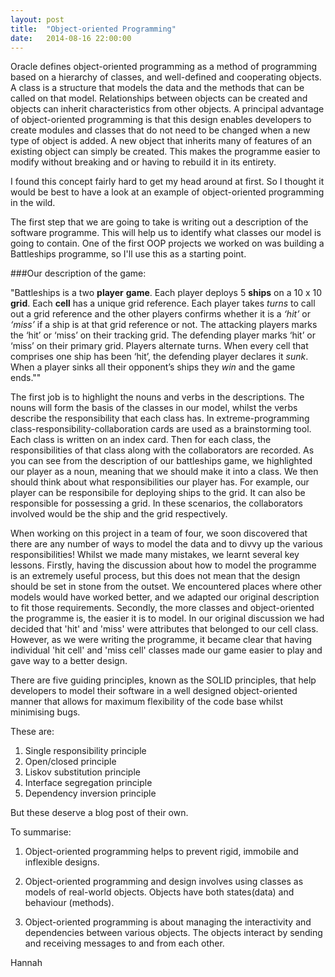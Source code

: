 ```yaml
---
layout: post
title:  "Object-oriented Programming"
date:   2014-08-16 22:00:00
---
```


Oracle defines object-oriented programming as a method of programming based on a hierarchy of classes, and well-defined and cooperating objects. A class is a structure that models the data and the methods that can be called on that model. Relationships between objects can be created and objects can inherit characteristics from other objects. A principal advantage of object-oriented programming is that this design enables developers to create modules and classes that do not need to be changed when a new type of object is added. A new object that inherits many of features of an existing object can simply be created. This makes the programme easier to modify without breaking and or having to rebuild it in its entirety. 

I found this concept fairly hard to get my head around at first. So I thought it would be best to have a look at an example of object-oriented programming in the wild. 

The first step that we are going to take is writing out a description of the software programme. This will help us to identify what classes our model is going to contain. One of the first OOP projects we worked on was building a Battleships programme, so I'll use this as a starting point. 

###Our description of the game:

"Battleships is a two **player** **game**. Each player deploys 5 **ships** on a 10 x 10 **grid**. Each **cell** has a unique grid reference. Each player takes *turns* to call out a grid reference and the other players confirms whether it is a *‘hit’* or *‘miss’* if a ship is at that grid reference or not. The attacking players marks the ‘hit’ or ‘miss’ on their tracking grid. The defending player marks ‘hit’ or ‘miss’ on their primary grid. Players alternate turns. When every cell that comprises one ship has been ‘hit’, the defending player declares it *sunk*. When a player sinks all their opponent’s ships they *win* and the game ends.""

The first job is to highlight the nouns and verbs in the descriptions. The nouns will form the basis of the classes in our model, whilst the verbs describe the responsibility that each class has. In extreme-programming class-responsibility-collaboration cards are used as a brainstorming tool. Each class is written on an index card. Then for each class, the responsibilities of that class along with the collaborators are recorded. As you can see from the description of our battleships game, we highlighted our player as a noun, meaning that we should make it into a class. We then should think about what responsibilities our player has. For example, our player can be responsibile for deploying ships to the grid. It can also be responsible for possessing a grid. In these scenarios, the collaborators involved would be the ship and the grid respectively.

When working on this project in a team of four, we soon discovered that there are any number of ways to model the data and to divvy up the various responsibilities! Whilst we made many mistakes, we learnt several key lessons. Firstly, having the discussion about how to model the programme is an extremely useful process, but this does not mean that the design should be set in stone from the outset. We encountered places where other models would have worked better, and we adapted our original description to fit those requirements. Secondly, the more classes and object-oriented the programme is, the easier it is to model. In our original discussion we had decided that 'hit' and 'miss' were attributes that belonged to our cell class. However, as we were writing the programme, it became clear that having individual 'hit cell' and 'miss cell' classes made our game easier to play and gave way to a better design. 

There are five guiding principles, known as the SOLID principles, that help developers to model their software in a well designed object-oriented manner that allows for maximum flexibility of the code base whilst minimising bugs. 

These are:

1. Single responsibility principle
2. Open/closed principle
3. Liskov substitution principle
4. Interface segregation principle
5. Dependency inversion principle

But these deserve a blog post of their own. 

To summarise:

1. Object-oriented programming helps to prevent rigid, immobile and inflexible designs. 

2. Object-oriented programming and design involves using classes as models of real-world objects. Objects have both states(data) and behaviour (methods).

3. Object-oriented programming is about managing the interactivity and dependencies between various objects. The objects interact by sending and receiving messages to and from each other.  

Hannah 